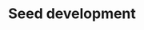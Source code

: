 ---
annotations:
- id: PW:0000004
  parent: regulatory pathway
  type: Pathway Ontology
  value: regulatory pathway
- id: CL:0000610
  type: Cell Type Ontology
  value: obsolete plant cell
- id: PW:0000003
  parent: signaling pathway
  type: Pathway Ontology
  value: signaling pathway
authors:
- Jaiswallab
- Khanspers
- MaintBot
- Pjaiswal
- Mkutmon
- Eweitz
description: This Arabidopsis seed development pathway network in GPML format was
  projected using the reference rice seed development network [[Pathway:WP2199]] and
  the Arabidopsis to rice gene homology data sets. The green colored nodes (genes)
  represent where the Inparanoid-based gene homology was positively predicted based
  on the cutoffs used. The tool used for making the projection was [http://jaiswallab.cgrb.oregonstate.edu/software/PGS
  Pathway GeneSWAPPER]. Method is described in the publication [http://www.thericejournal.com/content/6/1/14/
  Hanumappa et al. (2013)]. This method creates a new projection, but preserves the
  interactions between nodes.
last-edited: 2021-05-19
organisms:
- Arabidopsis thaliana
redirect_from:
- /index.php/Pathway:WP2279
- /instance/WP2279
revision: null
schema-jsonld:
- '@context': https://schema.org/
  '@id': https://wikipathways.github.io/pathways/WP2279.html
  '@type': Dataset
  creator:
    '@type': Organization
    name: WikiPathways
  description: This Arabidopsis seed development pathway network in GPML format was
    projected using the reference rice seed development network [[Pathway:WP2199]]
    and the Arabidopsis to rice gene homology data sets. The green colored nodes (genes)
    represent where the Inparanoid-based gene homology was positively predicted based
    on the cutoffs used. The tool used for making the projection was [http://jaiswallab.cgrb.oregonstate.edu/software/PGS
    Pathway GeneSWAPPER]. Method is described in the publication [http://www.thericejournal.com/content/6/1/14/
    Hanumappa et al. (2013)]. This method creates a new projection, but preserves
    the interactions between nodes.
  keywords:
  - ).
  - AAP6
  - ABA and GA induced
  - ABA related
  - ABA-related
  - ABI3
  - ABI5
  - ADG1
  - ADG2
  - ADK1
  - ADK2
  - ADL6
  - AG
  - AGD6
  - AGL14
  - AGL19
  - AGL44
  - AGL6
  - AGL8
  - AHA1
  - AHOX
  - ALDH10A8
  - ALDH11A3
  - ALDH7B4
  - AMY3
  - AP1
  - AP3
  - APG2
  - APL1
  - APL2
  - APL4/ AGPL4
  - APRL4
  - APS1
  - APT1
  - APUM11
  - ARD1
  - AREB3
  - ARF1
  - ASKTHETA
  - ASP1
  - AT1G03670
  - AT1G04770
  - AT1G06890
  - AT1G09640
  - AT1G11900
  - AT1G12760
  - AT1G12840
  - AT1G14710
  - AT1G20810
  - AT1G21440
  - AT1G22040
  - AT1G22410
  - AT1G27461
  - AT1G30230
  - AT1G32430
  - AT1G33260
  - AT1G47390
  - AT1G47640
  - AT1G48630
  - AT1G48860
  - AT1G55550
  - AT1G56560
  - AT1G56700
  - AT1G57720
  - AT1G60900
  - AT1G62660
  - AT1G63170
  - AT1G63220
  - AT1G67890
  - AT1G70820
  - AT1G74240
  - AT1G76660
  - AT1G77060
  - AT1G77670
  - AT1G78420
  - AT1G80570
  - AT2G05830
  - AT2G14710
  - AT2G17550
  - AT2G18110
  - AT2G21130
  - AT2G24420
  - AT2G25220
  - AT2G28440
  - AT2G30460
  - AT2G35840
  - AT2G35900
  - AT2G36950
  - AT2G39300
  - AT2G42130
  - AT2G45300
  - AT2G46140
  - AT2G46420
  - AT2G47060
  - AT3G01490
  - AT3G02930
  - AT3G05500
  - AT3G06620
  - AT3G12630
  - AT3G15670
  - AT3G16580
  - AT3G17850
  - AT3G20800
  - AT3G29010
  - AT3G29130
  - AT3G29320
  - AT3G44620
  - AT3G49190
  - AT3G49200
  - AT3G49210
  - AT3G54030
  - AT3G55060
  - AT3G55940
  - AT3G60320
  - AT3G61700
  - AT4G03460
  - AT4G03500
  - AT4G10390
  - AT4G17100
  - AT4G19200
  - AT4G19720
  - AT4G19750
  - AT4G19760
  - AT4G19800
  - AT4G19810
  - AT4G19820
  - AT4G22240
  - AT4G24060
  - AT4G24590
  - AT4G25160
  - AT4G31340
  - AT4G32000
  - AT4G32260
  - AT4G32600
  - AT4G33150
  - AT5G02230
  - AT5G05010
  - AT5G16730
  - AT5G25940
  - AT5G35460
  - AT5G36160
  - AT5G42740
  - AT5G44080
  - AT5G47480
  - AT5G47490
  - AT5G48250
  - AT5G49710
  - AT5G50100
  - AT5G52580
  - AT5G53050
  - AT5G53390
  - AT5G59010
  - AT5G59210
  - AT5G59750
  - AT5G61550
  - ATAF1
  - ATAMY1
  - ATAPRL6
  - ATARD2
  - ATBETAFRUCT4
  - ATBT1
  - ATDAD1
  - ATERF4
  - ATGSNOR1
  - ATHB12
  - ATHB7
  - ATIREG1
  - ATKDSA2
  - ATMTAN2
  - ATMYC-2
  - ATNAS2
  - ATOPT3
  - ATPU1
  - ATSPP1
  - ATVDAC2
  - ATXDH1
  - Also given LOC_Os05g42424 which is not complete
  - Amy2A
  - Assigned as NA-INV1 by Nemeth D and Hanumappa M (10/21/2010)
  - At-A/N-InvE
  - AtAGAL2
  - AtHsp90.2
  - AtHsp90.4
  - AtPHR1
  - AtcwINV4
  - AtkdsA1
  - BBTI4
  - BEI
  - BHLH038
  - BHLH039
  - BHLH100
  - BMY1
  - BMY2
  - BMY3
  - BMY7
  - BMY8
  - BMY9
  - BT1-2
  - BT3
  - 'BTB/POZ '
  - BZO2H1
  - BZO2H4
  - Bam 3
  - Bam 8
  - C AL
  - C3H1
  - 'CACTA, En/Spm '
  - CAL
  - CDF2
  - CDKA-2
  - CDKA1
  - CF1
  - CIB22
  - CIN4
  - CIN5
  - CIN7
  - CKX2
  - CKX4
  - CML23
  - COL9
  - CR4
  - CRINKLY4
  - CRL1
  - CRP
  - CRU1
  - CRU2
  - CSN5A
  - CSN5B
  - CTR1-like
  - CWINV2
  - CYCA1;1
  - CYCB1;2
  - CYCB1;3
  - CYCB1;5
  - CYCD4;1
  - CYCD4;2
  - CYP450
  - CYP716A1
  - CYP76C1
  - CYP76C2
  - CYP76C3
  - CYP76C4
  - CYP76C6
  - Cytochrome P450
  - DAD2
  - DEP
  - DET3
  - DIP1
  - DMAS1
  - DOF ZF
  - DPE1
  - DPE2
  - DPK4
  - DREB1B
  - DUF151
  - DUF584
  - Disease resistance-like
  - Double Knock-Down mutant (KD-RISBZ1/KD-RPBF) caused most expression change in
    OsLKR/SDH
  - E3-Ubi Ligase
  - EBP89
  - EDM1
  - EFE
  - EIL1
  - EIN3
  - ELF9
  - EM6
  - EMB2729
  - ENODL9
  - ERF15
  - EXPB2
  - EXPB4
  - Ethylene induced
  - Expression Patterns during Seed Development Correspond with Pigment Accumulation
    Patterns in Seeds
  - FBA1
  - FBA2
  - FIB
  - FKF1
  - Flavin containing monooxygenase 3-like
  - Fructose-6-phosphate 1-phosphotransferase
  - GABA permease
  - GBSSII
  - GCPE
  - GDSL-like Lipase
  - GF14A
  - GF14F
  - GL3
  - GLN1;1
  - GLT1
  - GPA1
  - GPT2
  - GPT2-3
  - GRF7
  - GSR2
  - 'Ghd7 '
  - Granule-bound starch synthase
  - HCF173
  - HMG1
  - HSP40
  - HSP70
  - HSP81-3
  - IAA1
  - IAA31
  - IAA9
  - ICL
  - IDS1/ MT4A
  - ILR1
  - IMPA-2
  - ING1
  - IREG2
  - ISA1
  - ISA2
  - ISA3
  - Integrase
  - Interaction between WRKY 51 and 71 enhances the binding affinity of WRKY71 to
    the Amy32b promoter
  - Interaction with Wsi18 and Lea3 by orthology to H vulgare
  - JA cmtr
  - Jasmonate-induced protein
  - KAB1
  - KRP3
  - Kinesin
  - LEC2
  - LOC_Os01g14110
  - LOC_Os01g62740
  - LOC_Os02g53890
  - LOC_Os03g07360
  - 'LOC_Os03g55130 '
  - LOC_Os03g56940
  - LOC_Os04g53350
  - LOC_Os08g04580
  - LTPL109
  - Luc7-like 2
  - MADS 1
  - MADS 13
  - MADS 22
  - MADS 5
  - MCM2
  - MLA10
  - MPK1
  - MPK2
  - MPK5
  - MT2b
  - MTACP1
  - MYB33
  - MYB65
  - NAC 10
  - NAC053
  - NAC2
  - NAC4
  - NAC5
  - NAS1
  - NAS2
  - NAS3
  - NAS4
  - NB-ARC domain protein
  - NFU4
  - NFXL1
  - OCP3
  - ORA59
  - Oryzain alpha Protease
  - Oryzain gamma Protease
  - OsIAA13
  - OsPRP1
  - PAKRP1
  - PAKRP1L
  - PAP85
  - PAT1
  - PBZ1
  - PCNA1
  - PCNA2
  - PGI1
  - PGL34
  - PHD Zn-finger
  - PHS2
  - PHT4;3
  - PI
  - PIP5K9
  - PKT3
  - PLC2
  - PMA2
  - PMI1
  - PP2A-1
  - PP2A-2
  - PP2A-3
  - PP2A-4
  - PP2A-B
  - PPDK
  - PPROL 14 E
  - PR1
  - PRB1
  - PROLM 24
  - PROLM26
  - PROLM28
  - PSAD-1
  - PSAK
  - PSB29
  - PSBC
  - PSBO1
  - PSBO2
  - PUM8
  - Pit
  - Plays a role in the removal of MDA that forms during seed desiccation
  - RAB18
  - RACK1A
  - RACK1C_AT
  - RAG-1
  - RALF24
  - RAR1
  - RB
  - RBCL
  - RCA
  - RIC1
  - ROC1
  - RPBF
  - RPK-TMK1 precursor
  - RPS20
  - RUBQ1
  - Rac
  - 'Retrotransposon '
  - 'SAL1 '
  - SAM cmtr
  - SBE2.2
  - SBEIIa
  - SCL8
  - SEN1
  - SEN2
  - SEP3
  - SGT1A
  - SMT1
  - SNAC1
  - SPK
  - SPS-Hv
  - SPS-So
  - SPS-Zm
  - SPS1F
  - SS2
  - SS3
  - SSA1
  - SSI1
  - SSII-2
  - SSII-3
  - SSIV
  - SSP genes examined was significantly suppressed in KD-RISBZ1/KD-RPBF
  - SSP5
  - STA1
  - SUS1
  - SUS3
  - SUS4
  - SUS6
  - SUT1
  - SUT2
  - SUT3
  - SUT4
  - SUT5
  - SUVR4
  - SVP
  - SWEET3
  - Sci2
  - Seed dormancy
  - Sub9
  - Subtilisin N-terminal Region
  - TAP46
  - TCH2
  - TEM1
  - TEM2
  - TRAB1
  - TUBB3
  - Terpene cyclases
  - TyrK
  - UBC1
  - UBC2
  - UBP23
  - UCH3
  - UGP
  - UGT74F1
  - UNE10
  - USP1
  - Ubi
  - VIP1
  - VIP1-like
  - WCRKC1
  - WRKY 51 by itself also represses activation of Amy2A by GAMYB
  - WRKY 55
  - WRKY 71 by itself also represses activation of Amy2A by GAMYB
  - WRKY11
  - WRKY17
  - WRKY40
  - Wsi18 promoter is active in the whole grain
  - Wx1
  - XDH2
  - YSL15
  - YSL2
  - ZF-like
  - ZIP10
  - ZOS1-15
  - anac075
  - anac103
  - 'b-1,3-Glucanase '
  - bHLH60
  - bZIP transcription factor TRAB1, ABA RESPONSIVE ELEMENT 1=ABA1
  - bZIP16
  - bZIP68
  - carboxyvinyl-carboxyphosphonate phosphorylmutase
  - complex 1 family protein-like (LYR family)
  - cytochrome P450 domain containing protein
  - double KD mutant (KD-RISBZ1/KD-RPBF) caused most expression change
  - double-stranded beta-helix domain
  - eIFiso4G1
  - expressed strongly in the shoot apical meristem
  - expression diminished during grain filling at high temperatures
  - flavanone 3-hydroxylase
  - has two different transcripts= a:in leaf, b:in endosperm; binding with APL2 and
    Down regulation by RISBZ1 only happens with APS2b, binding with APL1 only happens
    with APS2a
  - member of the group 3 Lea family
  - msrB-1
  - prx61
  - scpl40
  - seed-specific protein kinase
  - sks17
  - water stress + cold stress
  license: CC0
  name: Seed development
seo: CreativeWork
title: Seed development
wpid: WP2279
---
